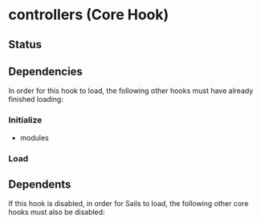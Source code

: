 # controllers (Core Hook)


## Status


## Dependencies

In order for this hook to load, the following other hooks must have already finished loading:

### Initialize

  - modules

### Load

## Dependents

If this hook is disabled, in order for Sails to load, the following other core hooks must also be disabled:
